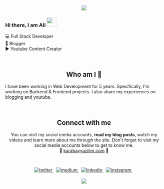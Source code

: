 <h1 align="center">
  <a href="https://git.io/typing-svg">
    <img src="https://readme-typing-svg.herokuapp.com/?lines=Hello!+👋;I+am+Ali+KARABAY&center=true&size=25">
  </a>
</h1>

### Hi there, I am Ali <img src="https://user-images.githubusercontent.com/42378118/110234147-e3259600-7f4e-11eb-95be-0c4047144dea.gif" width="30">
💻 Full Stack Developer <br>
📙 Blogger <br>
▶️ Youtube Content Creator <br>

<p align="center">
<br>

<h2 align="center">
Who am I 👀 
</h2>
I have been working in Web Development for 5 years. Specifically, I'm working on Backend & Frontend projects. I also share my experiences on blogging and youtube.
</p>
<center>
<br>

<h2 align="center">
Connect with me 
</h2>
<p align="center">
  You can visit my social media accounts, <b>read my blog posts</b>, watch my videos and learn more about me through the site. Don't forget to visit my social media accounts below to get to know me. <br>
🌿 <a href="https://www.karabayyazilim.com/">karabayyazilim.com</a> 🌿

</p>  
<br>

<p align="center">
<a href="https://twitter.com/karabayyazilim" target="_blank">
<img src=https://img.shields.io/badge/twitter-%2300acee.svg?&style=for-the-badge&logo=twitter&logoColor=white alt=twitter style="margin-bottom: 5px;" />
</a> &nbsp;

<a href="https://www.medium.com/@karabayyazilim/?hl=tr" target="_blank">
<img src=https://img.shields.io/badge/medium-%23000000.svg?&style=for-the-badge&logo=medium&logoColor=green alt=medium style="margin-bottom: 5px;" />
</a> &nbsp;

<a href="https://linkedin.com/in/alikarabay" target="_blank">
<img src=https://img.shields.io/badge/linkedin-%231E77B5.svg?&style=for-the-badge&logo=linkedin&logoColor=white alt=linkedin style="margin-bottom: 5px;" />
</a> &nbsp;

<a href="https://www.instagram.com/karabayyazilim" target="_blank">
<img src=https://img.shields.io/badge/instagram-%23000000.svg?&style=for-the-badge&logo=instagram&logoColor=red alt=instagram style="margin-bottom: 5px;" />
</a> &nbsp;
</p>  

<p align="center">
<img src="https://github-readme-stats.vercel.app/api?username=karabayyazilim&show_icons=true&count_private=true&theme=dark" />
</p>
</div>  


